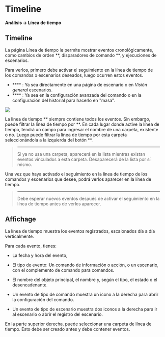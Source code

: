 # Timeline
**Análisis → Línea de tiempo**

## Timeline

La página Línea de tiempo le permite mostrar eventos cronológicamente, como cambios de orden **, disparadores de comando **, y ejecuciones de escenarios.

Para verlos, primero debe activar el seguimiento en la línea de tiempo de los comandos o escenarios deseados, luego ocurren estos eventos.

- **** : Ya sea directamente en una página de escenario o en *Visión general* escenarios.
- **** : Ya sea en la configuración avanzada del comando o en la configuración del historial para hacerlo en "masa".

![](images/timeline_intro.jpg)

La linea de tiempo ** siempre contiene todos los eventos. Sin embargo, puede filtrar la línea de tiempo por **. En cada lugar donde active la línea de tiempo, tendrá un campo para ingresar el nombre de una carpeta, existente o no.
Luego puede filtrar la línea de tiempo por esta carpeta seleccionándola a la izquierda del botón **.

> ****
>
> Si ya no usa una carpeta, aparecerá en la lista mientras existan eventos vinculados a esta carpeta. Desaparecerá de la lista por sí mismo.

Una vez que haya activado el seguimiento en la línea de tiempo de los comandos y escenarios que desee, podrá verlos aparecer en la línea de tiempo.

> ****
>
> Debe esperar nuevos eventos después de activar el seguimiento en la línea de tiempo antes de verlos aparecer.

## Affichage

La línea de tiempo muestra los eventos registrados, escalonados día a día verticalmente.

Para cada evento, tienes:

- La fecha y hora del evento,
- El tipo de evento: Un comando de información o acción, o un escenario, con el complemento de comando para comandos.
- El nombre del objeto principal, el nombre y, según el tipo, el estado o el desencadenante.

- Un evento de tipo de comando muestra un icono a la derecha para abrir la configuración del comando.
- Un evento de tipo de escenario muestra dos iconos a la derecha para ir al escenario o abrir el registro del escenario.

En la parte superior derecha, puede seleccionar una carpeta de línea de tiempo. Esto debe ser creado antes y debe contener eventos.
